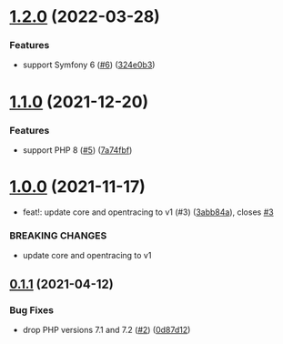 # [1.2.0](https://github.com/auxmoney/OpentracingBundle-HttplugBundle/compare/v1.1.0...v1.2.0) (2022-03-28)


### Features

* support Symfony 6 ([#6](https://github.com/auxmoney/OpentracingBundle-HttplugBundle/issues/6)) ([324e0b3](https://github.com/auxmoney/OpentracingBundle-HttplugBundle/commit/324e0b3e92b6ff03699c964b1235f26b3108d88b))

# [1.1.0](https://github.com/auxmoney/OpentracingBundle-HttplugBundle/compare/v1.0.0...v1.1.0) (2021-12-20)


### Features

* support PHP 8 ([#5](https://github.com/auxmoney/OpentracingBundle-HttplugBundle/issues/5)) ([7a74fbf](https://github.com/auxmoney/OpentracingBundle-HttplugBundle/commit/7a74fbfe0e4b720a5c83e10ac09042cf8956646b))

# [1.0.0](https://github.com/auxmoney/OpentracingBundle-HttplugBundle/compare/v0.1.1...v1.0.0) (2021-11-17)


* feat!: update core and opentracing to v1 (#3) ([3abb84a](https://github.com/auxmoney/OpentracingBundle-HttplugBundle/commit/3abb84a39c99c78f45b5f17546f93cba3d6bf536)), closes [#3](https://github.com/auxmoney/OpentracingBundle-HttplugBundle/issues/3)


### BREAKING CHANGES

* update core and opentracing to v1

## [0.1.1](https://github.com/auxmoney/OpentracingBundle-HttplugBundle/compare/v0.1.0...v0.1.1) (2021-04-12)


### Bug Fixes

* drop PHP versions 7.1 and 7.2 ([#2](https://github.com/auxmoney/OpentracingBundle-HttplugBundle/issues/2)) ([0d87d12](https://github.com/auxmoney/OpentracingBundle-HttplugBundle/commit/0d87d125b8f97368137bc24cbd35d2b2a47ee326))
